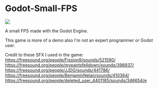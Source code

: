 # Godot-Small-FPS

![](https://i.imgur.com/2jqKUjU.png)

A small FPS made with the Godot Engine.

This game is more of a demo also I'm not an expert programmer or Godot user.

Credit to these SFX I used in the game:
https://freesound.org/people/Fission9/sounds/521590/
https://freesound.org/people/mypantsfelldown/sounds/398937/
https://freesound.org/people/JJDG/sounds/441786/
https://freesound.org/people/BenjaminNelan/sounds/410364/
https://freesound.org/people/deleted_user_4401185/sounds/346654/e
